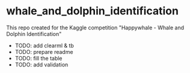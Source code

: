 # whale_and_dolphin_identification
This repo created for the Kaggle competition "Happywhale - Whale and Dolphin Identification"

- TODO: add clearml & tb
- TODO: prepare readme
- TODO: fill the table
- TODO: add validation